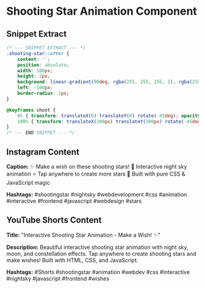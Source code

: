# Shooting Star Animation Component

## Snippet Extract
```css
/* --- SNIPPET EXTRACT --- */
.shooting-star::after {
    content: '';
    position: absolute;
    width: 100px;
    height: 2px;
    background: linear-gradient(90deg, rgba(255, 255, 255, 1), rgba(255, 255, 255, 0));
    left: -100px;
    border-radius: 2px;
}

@keyframes shoot {
    0% { transform: translateX(0) translateY(0) rotate(-45deg); opacity: 1; }
    100% { transform: translateX(300px) translateY(300px) rotate(-45deg); opacity: 0; }
}
/* --- END SNIPPET --- */
```

## Instagram Content

**Caption:**
✨ Make a wish on these shooting stars! 
🌙 Interactive night sky animation
⭐ Tap anywhere to create more stars
🎯 Built with pure CSS & JavaScript magic

**Hashtags:** 
#shootingstar #nightsky #webdevelopment #css #animation #interactive #frontend #javascript #webdesign #stars

## YouTube Shorts Content

**Title:** 
"Interactive Shooting Star Animation - Make a Wish! ✨"

**Description:**
Beautiful interactive shooting star animation with night sky, moon, and constellation effects. Tap anywhere to create shooting stars and make wishes! Built with HTML, CSS, and JavaScript.

**Hashtags:**
#Shorts #shootingstar #animation #webdev #css #interactive #nightsky #javascript #frontend #wishes
